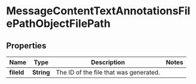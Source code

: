 

# MessageContentTextAnnotationsFilePathObjectFilePath


## Properties

| Name | Type | Description | Notes |
|------------ | ------------- | ------------- | -------------|
|**fileId** | **String** | The ID of the file that was generated. |  |



